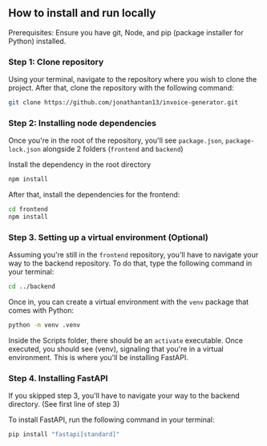 ## How to install and run locally

Prerequisites: Ensure you have git, Node, and pip (package installer for Python) installed.

### Step 1: Clone repository
Using your terminal, navigate to the repository where you wish to clone the project. After that, clone the repository with the following command:
```bash
git clone https://github.com/jonathantan13/invoice-generator.git
```

### Step 2: Installing node dependencies
Once you're in the root of the repository, you'll see ``package.json``, ``package-lock.json`` alongside 2 folders (``frontend`` and ``backend``)

Install the dependency in the root directory
```bash
npm install
```

After that, install the dependencies for the frontend:
```bash
cd frontend
npm install
```

### Step 3. Setting up a virtual environment (Optional)
Assuming you're still in the ``frontend`` repository, you'll have to navigate your way to the backend repository. To do that, type the following command in your terminal:
```bash
cd ../backend
```

Once in, you can create a virtual environment with the ```venv``` package that comes with Python:
```bash
python -m venv .venv
```
Inside the Scripts folder, there should be an ```activate``` executable. Once executed, you should see (venv), signaling that you're in a virtual environment. This is where you'll be installing FastAPI. 


### Step 4. Installing FastAPI
If you skipped step 3, you'll have to navigate your way to the backend directory. (See first line of step 3)

To install FastAPI, run the following command in your terminal:
```bash
pip install "fastapi[standard]"
```
